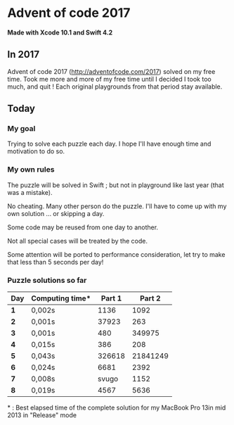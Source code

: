 # Advent of code 2017
**Made with Xcode 10.1 and Swift 4.2**

## In 2017
Advent of code 2017 (http://adventofcode.com/2017) solved on my free time.
Took me more and more of my free time until I decided I took too much, and quit !
Each original playgrounds from that period stay available.

## Today

### My goal
Trying to solve each puzzle each day. I hope I'll have enough time and motivation to do so.

### My own rules

The puzzle will be solved in Swift ; but not in playground like last year (that was a mistake).

No cheating. Many other person do the puzzle. I'll have to come up with my own solution ... or skipping a day.

Some code may be reused from one day to another.

Not all special cases will be treated by the code.

Some attention will be ported to performance consideration, let try to make that less than 5 seconds per day!

### Puzzle solutions so far

| Day    | Computing time* | Part 1   | Part 2     |
|--------|-----------------|----------|------------|
| **1**  | 0,002s          | 1136     | 1092       |
| **2**  | 0,001s          | 37923    | 263        |
| **3**  | 0,001s          | 480      | 349975     |
| **4**  | 0,015s          | 386      | 208        |
| **5**  | 0,043s          | 326618   | 21841249   |
| **6**  | 0,024s          | 6681     | 2392       |
| **7**  | 0,008s          | svugo    | 1152       |
| **8**  | 0,019s          | 4567     | 5636       |

\* : Best elapsed time of the complete solution for my MacBook Pro 13in mid 2013 in "Release" mode
